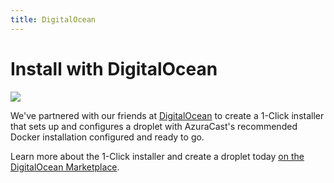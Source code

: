 ```yaml
---
title: DigitalOcean
---
```


# Install with DigitalOcean

![](/img/DO_Logo_Horizontal_Blue.png)

We've partnered with our friends at [DigitalOcean](https://m.do.co/c/21612b90440f) to create a 1-Click installer that sets up and configures a droplet with AzuraCast's recommended Docker installation configured and ready to go.

Learn more about the 1-Click installer and create a droplet today [on the DigitalOcean Marketplace](https://marketplace.digitalocean.com/apps/azuracast).